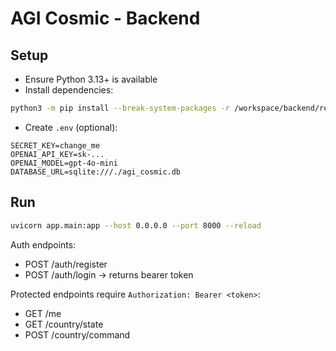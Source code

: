# AGI Cosmic - Backend

## Setup

- Ensure Python 3.13+ is available
- Install dependencies:

```bash
python3 -m pip install --break-system-packages -r /workspace/backend/requirements.txt
```

- Create `.env` (optional):

```
SECRET_KEY=change_me
OPENAI_API_KEY=sk-...
OPENAI_MODEL=gpt-4o-mini
DATABASE_URL=sqlite:///./agi_cosmic.db
```

## Run

```bash
uvicorn app.main:app --host 0.0.0.0 --port 8000 --reload
```

Auth endpoints:
- POST /auth/register
- POST /auth/login -> returns bearer token

Protected endpoints require `Authorization: Bearer <token>`:
- GET /me
- GET /country/state
- POST /country/command